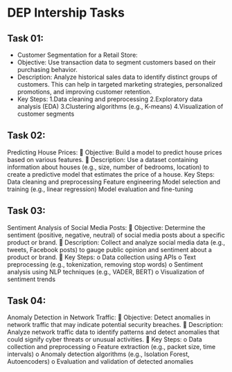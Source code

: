# DEP Intership Tasks
## Task 01:
* Customer Segmentation for a Retail Store:
* Objective: Use transaction data to segment customers based on their purchasing behavior.
* Description: Analyze historical sales data to identify
distinct groups of customers. This can help in targeted marketing strategies, personalized promotions, and improving customer retention.
* Key Steps:
1.Data cleaning and preprocessing
2.Exploratory data analysis (EDA)
3.Clustering algorithms (e.g., K-means)
4.Visualization of customer segments


## Task 02:
Predicting House Prices:
 Objective: Build a model to predict house prices based on
various features.
 Description: Use a dataset containing information about
houses (e.g., size, number of bedrooms, location) to create a
predictive model that estimates the price of a house.
Key Steps:
Data cleaning and preprocessing
Feature engineering
Model selection and training (e.g., linear regression)
Model evaluation and fine-tuning

## Task 03:
Sentiment Analysis of Social Media Posts:
 Objective: Determine the sentiment (positive, negative, neutral) of social
media posts about a specific product or brand.
 Description: Collect and analyze social media data (e.g., tweets, Facebook
posts) to
gauge public opinion and sentiment about a product or brand.
 Key Steps:
o Data collection using APIs
o Text preprocessing (e.g., tokenization, removing stop words)
o Sentiment analysis using NLP techniques (e.g., VADER, BERT)
o Visualization of sentiment trends

## Task 04:
Anomaly Detection in Network Traffic:
 Objective: Detect anomalies in network traffic that may
indicate potential security breaches.
 Description: Analyze network traffic data to identify patterns
and detect anomalies that could signify cyber threats or
unusual activities.
 Key Steps:
o Data collection and preprocessing
o Feature extraction (e.g., packet size, time intervals)
o Anomaly detection algorithms (e.g., Isolation Forest,
Autoencoders)
o Evaluation and validation of detected anomalies
